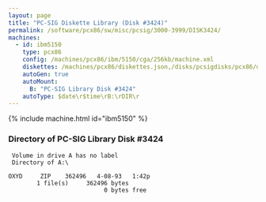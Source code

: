 ```yaml
---
layout: page
title: "PC-SIG Diskette Library (Disk #3424)"
permalink: /software/pcx86/sw/misc/pcsig/3000-3999/DISK3424/
machines:
  - id: ibm5150
    type: pcx86
    config: /machines/pcx86/ibm/5150/cga/256kb/machine.xml
    diskettes: /machines/pcx86/diskettes.json,/disks/pcsigdisks/pcx86/diskettes.json
    autoGen: true
    autoMount:
      B: "PC-SIG Library Disk #3424"
    autoType: $date\r$time\rB:\rDIR\r
---
```


{% include machine.html id="ibm5150" %}

### Directory of PC-SIG Library Disk #3424

     Volume in drive A has no label
     Directory of A:\

    OXYD     ZIP    362496   4-08-93   1:42p
            1 file(s)     362496 bytes
                               0 bytes free
